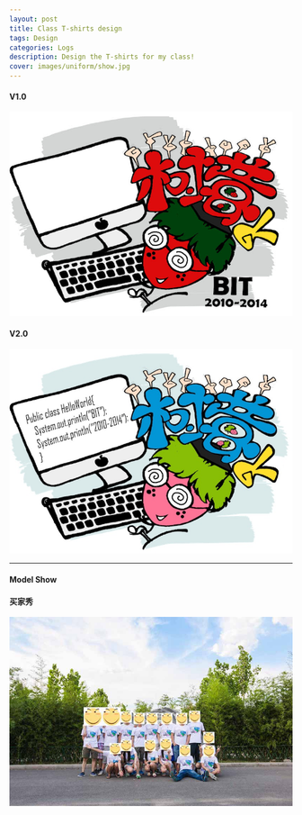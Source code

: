 ```yaml
---
layout: post
title: Class T-shirts design
tags: Design
categories: Logs
description: Design the T-shirts for my class!
cover: images/uniform/show.jpg
---
```


#### V1.0 ####

![V1.0](/images/uniform/Tshirt0.jpg)


#### V2.0 ####
![V2.0](/images/uniform/Tshirt1.jpg)

---

#### Model Show ####
#### 买家秀 ####

![Show](/images/uniform/show.jpg)





